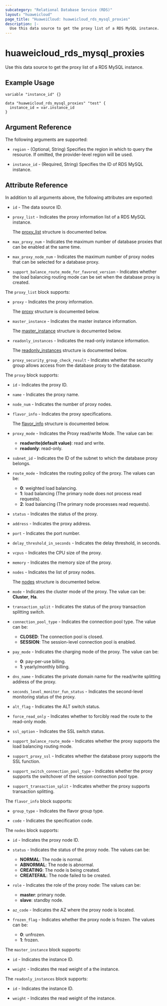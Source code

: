 ```yaml
---
subcategory: "Relational Database Service (RDS)"
layout: "huaweicloud"
page_title: "HuaweiCloud: huaweicloud_rds_mysql_proxies"
description: |-
  Use this data source to get the proxy list of a RDS MySQL instance.
---
```


# huaweicloud_rds_mysql_proxies

Use this data source to get the proxy list of a RDS MySQL instance.

## Example Usage

```hcl
variable "instance_id" {}

data "huaweicloud_rds_mysql_proxies" "test" {
  instance_id = var.instance_id
}
```

## Argument Reference

The following arguments are supported:

* `region` - (Optional, String) Specifies the region in which to query the resource.
  If omitted, the provider-level region will be used.

* `instance_id` - (Required, String) Specifies the ID of RDS MySQL instance.

## Attribute Reference

In addition to all arguments above, the following attributes are exported:

* `id` - The data source ID.

* `proxy_list` - Indicates the proxy information list of a RDS MySQL instance.

  The [proxy_list](#proxy_list_struct) structure is documented below.

* `max_proxy_num` - Indicates the maximum number of database proxies that can be enabled at the same time.

* `max_proxy_node_num` - Indicates the maximum number of proxy nodes that can be selected for a database proxy.

* `support_balance_route_mode_for_favored_version` - Indicates whether the load balancing routing mode can be set when
  the database proxy is created.

<a name="proxy_list_struct"></a>
The `proxy_list` block supports:

* `proxy` - Indicates the proxy information.

  The [proxy](#proxy_list_proxy_struct) structure is documented below.

* `master_instance` - Indicates the master instance information.

  The [master_instance](#proxy_list_master_instance_struct) structure is documented below.

* `readonly_instances` - Indicates the read-only instance information.

  The [readonly_instances](#proxy_list_readonly_instances_struct) structure is documented below.

* `proxy_security_group_check_result` - Indicates whether the security group allows access from the database proxy
  to the database.

<a name="proxy_list_proxy_struct"></a>
The `proxy` block supports:

* `id` - Indicates the proxy ID.

* `name` - Indicates the proxy name.

* `node_num` - Indicates the number of proxy nodes.

* `flavor_info` - Indicates the proxy specifications.

  The [flavor_info](#proxy_flavor_info_struct) structure is documented below.

* `proxy_mode` - Indicates the Proxy read/write Mode.
  The value can be:
  + **readwrite(default value)**: read and write.
  + **readonly**: read-only.

* `subnet_id` - Indicates the ID of the subnet to which the database proxy belongs.

* `route_mode` - Indicates the routing policy of the proxy.
  The values can be:
  + **0**: weighted load balancing.
  + **1**: load balancing (The primary node does not process read requests).
  + **2**: load balancing (The primary node processes read requests).

* `status` - Indicates the status of the proxy.

* `address` - Indicates the proxy address.

* `port` - Indicates the port number.

* `delay_threshold_in_seconds` - Indicates the delay threshold, in seconds.

* `vcpus` - Indicates the CPU size of the proxy.

* `memory` - Indicates the memory size of the proxy.

* `nodes` - Indicates the list of proxy nodes.

  The [nodes](#proxy_nodes_struct) structure is documented below.

* `mode` - Indicates the cluster mode of the proxy.
  The value can be: **Cluster**, **Ha**.

* `transaction_split` - Indicates the status of the proxy transaction splitting switch.

* `connection_pool_type` - Indicates the connection pool type.
  The value can be:
  + **CLOSED**: The connection pool is closed.
  + **SESSION**: The session-level connection pool is enabled.

* `pay_mode` - Indicates the charging mode of the proxy.
  The value can be:
  + **0**: pay-per-use billing.
  + **1**: yearly/monthly billing.

* `dns_name` - Indicates the private domain name for the read/write splitting address of the proxy.

* `seconds_level_monitor_fun_status` - Indicates the second-level monitoring status of the proxy.

* `alt_flag` - Indicates the ALT switch status.

* `force_read_only` - Indicates whether to forcibly read the route to the read-only mode.

* `ssl_option` - Indicates the SSL switch status.

* `support_balance_route_mode` - Indicates whether the proxy supports the load balancing routing mode.

* `support_proxy_ssl` - Indicates whether the database proxy supports the SSL function.

* `support_switch_connection_pool_type` - Indicates whether the proxy supports the switchover of the session
  connection pool type.

* `support_transaction_split` - Indicates whether the proxy supports transaction splitting.

<a name="proxy_flavor_info_struct"></a>
The `flavor_info` block supports:

* `group_type` - Indicates the flavor group type.

* `code` - Indicates the specification code.

<a name="proxy_nodes_struct"></a>
The `nodes` block supports:

* `id` - Indicates the proxy node ID.

* `status` - Indicates the status of the proxy node.
  The values can be:
  + **NORMAL**: The node is normal.
  + **ABNORMAL**: The node is abnormal.
  + **CREATING**: The node is being created.
  + **CREATEFAIL**: The node failed to be created.

* `role` - Indicates the role of the proxy node:
  The values can be:
  + **master**: primary node.
  + **slave**: standby node.

* `az_code` - Indicates the AZ where the proxy node is located.

* `frozen_flag` - Indicates whether the proxy node is frozen.
  The values can be:
  + **0**: unfrozen.
  + **1**: frozen.

<a name="proxy_list_master_instance_struct"></a>
The `master_instance` block supports:

* `id` - Indicates the instance ID.

* `weight` - Indicates the read weight of a the instance.

<a name="proxy_list_readonly_instances_struct"></a>
The `readonly_instances` block supports:

* `id` - Indicates the instance ID.

* `weight` - Indicates the read weight of the instance.
